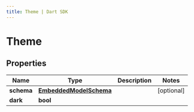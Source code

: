 ```yaml
---
title: Theme | Dart SDK
---
```


# Theme

## Properties
Name | Type | Description | Notes
------------ | ------------- | ------------- | -------------
**schema** | [**EmbeddedModelSchema**](EmbeddedModelSchema) |  | [optional] 
**dark** | **bool** |  | 


